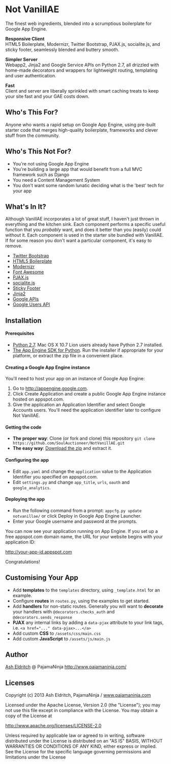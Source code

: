 Not VanillAE
============

The finest web ingredients, blended into a scrumptious boilerplate for Google App Engine.

__Responsive Client__  
HTML5 Boilerplate, Modernizr, Twitter Bootstrap, PJAX.js, socialite.js, and sticky footer, seamlessly blended and buttery smooth.

__Simpler Server__  
Webapp2, Jinja2 and Google Service APIs on Python 2.7, all drizzled with home-made decorators and wrappers for lightweight routing, templating and user authentication.

__Fast__  
Client and server are liberally sprinkled with smart caching treats to keep your site fast and your GAE costs down.

Who's This For?
---------------
Anyone who wants a rapid setup on Google App Engine, using pre-built starter code that merges high-quality boilerplate, frameworks and clever stuff from the community.


Who's This Not For?
-------------------
- You're not using Google App Engine
- You're building a large app that would benefit from a full MVC framework such as Django
- You need a Content Management System
- You don't want some random lunatic deciding what is the 'best' tech for your app


What's In It?
-------------
Although VanillAE incorporates a lot of great stuff, I haven't just thrown in everything and the kitchen sink. 
Each component performs a specific useful function that you *probably* want, and does it better than you (easily) could without it. 
Each component is used in the starter site bundled with VanillAE.
If for some reason you don't want a particular component, it's easy to remove.

- [Twitter Bootstrap](http://twitter.github.io/bootstrap/)
- [HTML5 Boilerplate](http://html5boilerplate.com/)
- [Modernizr](http://modernizr.com)
- [Font Awesome](http://fontawesome.io/")
- [PJAX.js](http://pjax.heroku.com/)
- [socialite.js](http://socialitejs.com/)
- [Sticky Footer](http://twitter.github.io/bootstrap/examples/sticky-footer-navbar.html)
- [Jinja2](http://jinja.pocoo.org/docs/)
- [Google APIs](https://developers.google.com/api-client-library/python/start/get_started)
- [Google Users API](https://developers.google.com/appengine/docs/python/users/)


Installation
------------

#### Prerequisites

- [Python 2.7](http://www.python.org/getit/releases/2.7/).
Mac OS X 10.7 Lion users already have Python 2.7 installed.
- [The App Engine SDK for Python](https://developers.google.com/appengine/downloads#Google_App_Engine_SDK_for_Python). 
Run the installer if appropriate for your platform, or extract the zip file in a convenient place.

#### Creating a Google App Engine instance

You'll need to host your app on an instance of Google App Engine:
 1. Go to http://appengine.google.com.
 2. Click Create Application and create a public Google App Engine instance hosted on appspot.com.
 3. Give the application an Application Identifier and select Google Accounts users. You'll need the application identifier later to configure Not VanillAE.

#### Getting the code

- __The proper way__: Clone (or fork and clone) this repository
 `git clone https://github.com/SoulAuctioneer/NotVanillAE.git`
- __The easy way__: [Download the zip](https://github.com/SoulAuctioneer/NotVanillAE/archive/master.zip) and extract it.

#### Configuring the app

- Edit `app.yaml` and change the `application` value to the Application Identifier you specified on appspot.com.
- Edit `settings.py` and change `app_title`, `urls`, `oauth` and `google_analytics`.

#### Deploying the app

- Run the following command from a prompt: `appcfg.py update notvanillae/` or click Deploy in Google App Engine Launcher.
- Enter your Google username and password at the prompts.

You can now see your application running on App Engine. If you set up a free appspot.com domain name, the URL for your website begins with your application ID:

http://your-app-id.appspot.com

Congratulations!


Customising Your App
--------------------

- Add __templates__ to the `templates` directory, using `_template.html` for an example.
- Configure __routes__ in `routes.py`, using the examples to get started.
- Add __handlers__ for non-static routes. 
  Generally you will want to __decorate__ your handlers with `@decorators.checks_auth` and `@decorators.sends_response`
- __PJAX__ any internal links by adding a `data-pjax` attribute to your link tags, i.e. `<a href="..." data-pjax>...</a>`
- Add custom __CSS__ to `/assets/css/main.css`
- Add custom __JavaScript__ to `/assets/js/main.js`


Author
------
[Ash Eldritch](http://www.linkedin.com.tw/eldritch)
@ PajamaNinja http://www.pajamaninja.com/


Licenses
--------

Copyright (c) 2013 Ash Eldritch, PajamaNinja / www.pajamaninja.com

Licensed under the Apache License, Version 2.0 (the "License"); you may not
use this file except in compliance with the License. You may obtain a copy of
the License at

http://www.apache.org/licenses/LICENSE-2.0

Unless required by applicable law or agreed to in writing, software
distributed under the License is distributed on an "AS IS" BASIS, WITHOUT
WARRANTIES OR CONDITIONS OF ANY KIND, either express or implied. See the
License for the specific language governing permissions and limitations under
the License
